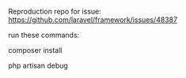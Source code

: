 Reproduction repo for issue:
https://github.com/laravel/framework/issues/48387

run these commands:

composer install

php artisan debug
